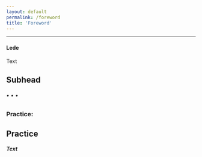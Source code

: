 ```yaml
---
layout: default
permalink: /foreword
title: 'Foreword'
---
```


***

#### Lede

Text

## Subhead

###### • • •

### Practice:

## Practice<br/>
##### Text


